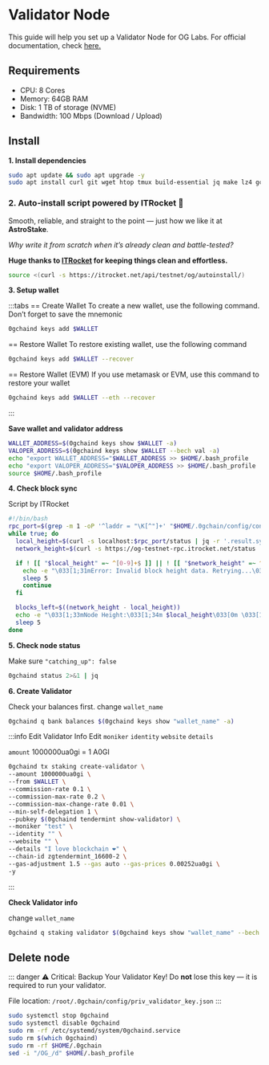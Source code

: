# Validator Node

This guide will help you set up a Validator Node for OG Labs. For official documentation, check [here.](https://docs.0g.ai/run-a-node/validator-node)

## Requirements

- CPU: 8 Cores
- Memory: 64GB RAM
- Disk: 1 TB of storage (NVME)
- Bandwidth: 100 Mbps (Download / Upload)

## Install

**1. Install dependencies**
```bash
sudo apt update && sudo apt upgrade -y
sudo apt install curl git wget htop tmux build-essential jq make lz4 gcc unzip -y
```

<div class="highlight">

### 2. Auto-install script powered by ITRocket 🚀

Smooth, reliable, and straight to the point — just how we like it at **AstroStake**.

_Why write it from scratch when it’s already clean and battle-tested?_

**Huge thanks to [ITRocket](https://itrocket.net) for keeping things clean and effortless.**

```bash
source <(curl -s https://itrocket.net/api/testnet/og/autoinstall/)
```
</div>

**3. Setup wallet**

:::tabs
== Create Wallet
To create a new wallet, use the following command. Don’t forget to save the mnemonic
```bash
0gchaind keys add $WALLET
```
== Restore Wallet
To restore existing wallet, use the following command
```bash
0gchaind keys add $WALLET --recover
```
== Restore Wallet (EVM)
If you use metamask or EVM, use this command to restore your wallet

```bash
0gchaind keys add $WALLET --eth --recover
```
:::

**Save wallet and validator address**

```bash
WALLET_ADDRESS=$(0gchaind keys show $WALLET -a)
VALOPER_ADDRESS=$(0gchaind keys show $WALLET --bech val -a)
echo "export WALLET_ADDRESS="$WALLET_ADDRESS >> $HOME/.bash_profile
echo "export VALOPER_ADDRESS="$VALOPER_ADDRESS >> $HOME/.bash_profile
source $HOME/.bash_profile
```

**4. Check block sync**

Script by ITRocket
```bash
#!/bin/bash
rpc_port=$(grep -m 1 -oP '^laddr = "\K[^"]+' "$HOME/.0gchain/config/config.toml" | cut -d ':' -f 3)
while true; do
  local_height=$(curl -s localhost:$rpc_port/status | jq -r '.result.sync_info.latest_block_height')
  network_height=$(curl -s https://og-testnet-rpc.itrocket.net/status | jq -r '.result.sync_info.latest_block_height')

  if ! [[ "$local_height" =~ ^[0-9]+$ ]] || ! [[ "$network_height" =~ ^[0-9]+$ ]]; then
    echo -e "\033[1;31mError: Invalid block height data. Retrying...\033[0m"
    sleep 5
    continue
  fi

  blocks_left=$((network_height - local_height))
  echo -e "\033[1;33mNode Height:\033[1;34m $local_height\033[0m \033[1;33m| Network Height:\033[1;36m $network_height\033[0m \033[1;33m| Blocks Left:\033[1;31m $blocks_left\033[0m"
  sleep 5
done
```

**5. Check node status**

Make sure `"catching_up": false`
```bash
0gchaind status 2>&1 | jq
```

**6. Create Validator**

Check your balances first. change `wallet_name`
```bash
0gchaind q bank balances $(0gchaind keys show "wallet_name" -a)
```
:::info Edit Validator Info
Edit `moniker` `identity` `website` `details`

`amount` 1000000ua0gi = 1 A0GI
```bash
0gchaind tx staking create-validator \
--amount 1000000ua0gi \
--from $WALLET \
--commission-rate 0.1 \
--commission-max-rate 0.2 \
--commission-max-change-rate 0.01 \
--min-self-delegation 1 \
--pubkey $(0gchaind tendermint show-validator) \
--moniker "test" \
--identity "" \
--website "" \
--details "I love blockchain ❤️" \
--chain-id zgtendermint_16600-2 \
--gas-adjustment 1.5 --gas auto --gas-prices 0.00252ua0gi \
-y
```
:::

**Check Validator info**

change `wallet_name`
```bash
0gchaind q staking validator $(0gchaind keys show "wallet_name" --bech val -a)
```

## Delete node

::: danger ⚠️ Critical: Backup Your Validator Key!
Do **not** lose this key — it is required to run your validator.

File location: `/root/.0gchain/config/priv_validator_key.json`
:::

```bash
sudo systemctl stop 0gchaind
sudo systemctl disable 0gchaind
sudo rm -rf /etc/systemd/system/0gchaind.service
sudo rm $(which 0gchaind)
sudo rm -rf $HOME/.0gchain
sed -i "/OG_/d" $HOME/.bash_profile
```
